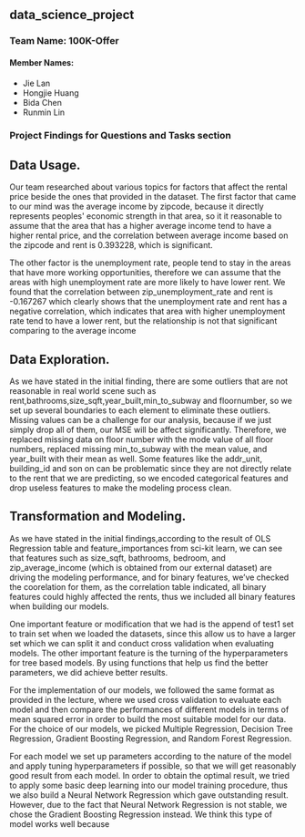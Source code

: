 ## data_science_project
### Team Name: 100K-Offer
#### Member Names:
- Jie Lan 
- Hongjie Huang
- Bida Chen
- Runmin Lin

### Project Findings for Questions and Tasks section

## Data Usage.

Our team researched about various topics for factors that affect the rental price beside the ones that 
provided in the dataset. The first factor that came to our mind was the average income by zipcode, because 
it directly represents peoples' economic strength in that area, so it it reasonable to assume that the 
area that has a higher average income tend to have a higher rental price, and the correlation between average income based on the zipcode and rent is 0.393228, which is significant.

The other factor is the unemployment rate, people tend to stay in the areas that have more working opportunities, therefore we can assume that the areas with high unemployment rate are more likely to have lower rent. We found that the correlation between zip_unemployment_rate and rent is -0.167267 which clearly shows that the unemployment rate and rent has a negative correlation, which indicates that area with higher unemployment rate tend to have a lower rent, but the relationship is not that significant comparing to the average income

## Data Exploration.

As we have stated in the initial finding, there are some outliers that are not reasonable in real world scene such as rent,bathrooms,size_sqft,year_built,min_to_subway and floornumber, so we set up several boundaries to each element to eliminate these outliers. Missing values can be a challenge for our analysis, because if we just simply drop all of them, our MSE will be affect significantly. Therefore, we replaced missing data on floor number with the mode value of all floor numbers, replaced missing min_to_subway with the mean value, and year_built with their mean as well. Some features like the addr_unit, building_id and son on can be problematic since they are not directly relate to the rent that we are predicting, so we encoded categorical features and drop useless features to make the modeling process clean. 

## Transformation and Modeling.

As we have stated in the initial findings,according to the result of OLS Regression table and feature_importances from sci-kit learn, we can see that features such as size_sqft, bathrooms, bedroom, and zip_average_income (which is obtained from our external dataset) are driving the modeling performance, and for binary features, we’ve checked the coorelation for them, as the correlation table indicated, all binary features could highly affected the rents, thus we included all binary features when building our models.

One important feature or modification that we had is the append of test1 set to train set when we loaded the datasets, since this allow us to have a larger set which we can split it and conduct cross validation when evaluating models. The other important feature is the   turning of the hyperparameters for tree based models. By using functions that help us find the better parameters, we did achieve better results.

For the implementation of our models, we followed the same format as provided in the lecture, where we used cross validation to evaluate each model and then compare the performances of different models in terms of mean squared error in order to build the most suitable model for our data. For the choice of our models, we picked Multiple Regression, Decision Tree Regression, Gradient Boosting Regression, and Random Forest Regression. 

For each model we set up parameters according to the nature of the model and apply tuning hyperparameters if possible, so that we will get reasonably good result from each model. In order to obtain the optimal result, we tried to apply some basic deep learning into our model training procedure, thus we also build a Neural Network Regression which gave outstanding result. However, due to the fact that Neural Network Regression is not stable, we chose the Gradient Boosting Regression instead. We think this type of model works well because 